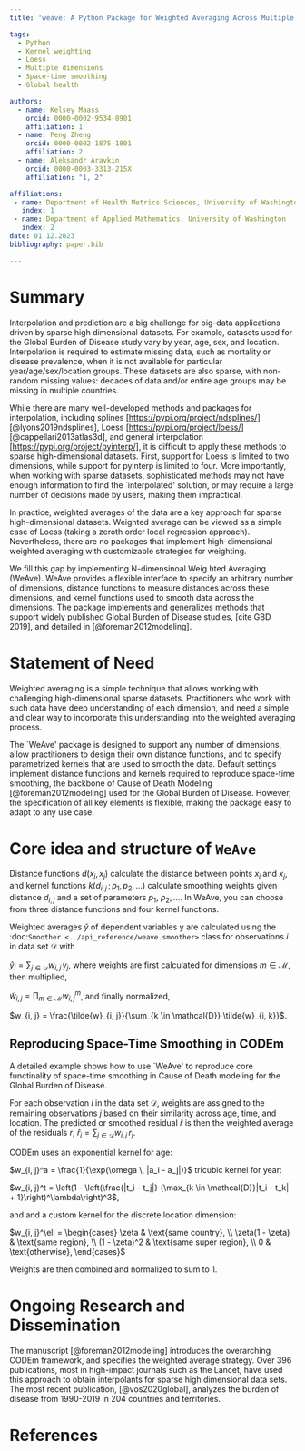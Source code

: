 ```yaml
---
title: 'weave: A Python Package for Weighted Averaging Across Multiple Dimensions'

tags:
  - Python
  - Kernel weighting
  - Loess
  - Multiple dimensions
  - Space-time smoothing 
  - Global health 

authors:
  - name: Kelsey Maass
    orcid: 0000-0002-9534-8901
    affiliation: 1
  - name: Peng Zheng
    orcid: 0000-0002-1875-1801
    affiliation: 2
  - name: Aleksandr Aravkin
    orcid: 0000-0003-3313-215X
    affiliation: "1, 2"

affiliations:
 - name: Department of Health Metrics Sciences, University of Washington
   index: 1
 - name: Department of Applied Mathematics, University of Washington
   index: 2
date: 01.12.2023
bibliography: paper.bib

---
```


# Summary

Interpolation and prediction are a big challenge for big-data applications driven by sparse high dimensional datasets. 
For example, datasets used for the Global Burden of Disease study vary by year, age, sex, and location. Interpolation 
is required to estimate missing data, such as mortality or disease prevalence, when it is not available 
for particular year/age/sex/location groups. These datasets are also sparse, with non-random missing values: 
decades of data and/or entire age groups may be missing in multiple countries.

While there are many well-developed methods and packages for interpolation, including splines [https://pypi.org/project/ndsplines/] [@lyons2019ndsplines],  Loess [https://pypi.org/project/loess/] [@cappellari2013atlas3d], and 
general interpolation [https://pypi.org/project/pyinterp/], it is difficult to apply these methods to sparse high-dimensional datasets. 
First, support for Loess is limited to two dimensions, while support for pyinterp is limited to four. More importantly, when working with sparse datasets, sophisticated methods may not have enough information to find the `interpolated' solution, 
or may require a large number of decisions made by users, making them impractical. 

In practice, weighted averages of the data are a key approach for sparse high-dimensional datasets. Weighted average can be viewed 
as a simple case of Loess (taking a zeroth order local regression approach). Nevertheless, there are no packages that implement 
high-dimensional weighted averaging with customizable strategies for weighting. 

We fill this gap by implementing N-dimensinoal Weig hted Averaging (WeAve). WeAve provides a flexible interface to specify an 
arbitrary number of dimensions, distance functions to measure distances across these dimensions, and kernel functions used to 
smooth data across the dimensions. The package implements and generalizes methods that support widely published 
Global Burden of Disease studies, [cite GBD 2019], and detailed in [@foreman2012modeling]. 


# Statement of Need

Weighted averaging is a simple technique that allows working with challenging high-dimensional sparse datasets. 
Practitioners who work with such data have deep understanding of each dimension, and need a simple and clear way
to incorporate this understanding into the weighted averaging process. 

The `WeAve' package is designed to support any number of dimensions, allow practitioners to design their own distance functions, 
and to specify parametrized kernels that are used to smooth the data. Default settings implement distance functions
and kernels required to reproduce space-time smoothing, the backbone of Cause of Death Modeling [@foreman2012modeling] 
used for the Global Burden of Disease. However, the specification of all key elements is flexible, making the package
easy to adapt to any use case.  


# Core idea and structure of `WeAve`

Distance functions $d(x_i, x_j)$ calculate the distance between points $x_i$ and $x_j$, and kernel functions $k(d_{i, j} \, ; p_1, p_2, \dots)$ calculate smoothing weights given distance $d_{i, j}$ and a set of parameters $p_1$, $p_2, \dots$. In WeAve, you can choose from three distance functions and four kernel functions.

Weighted averages $\hat{y}$ of dependent variables y are calculated using the :doc:`Smoother <../api_reference/weave.smoother>` class for observations $i$ in data set $\mathcal{D}$ with

$\hat{y}_i = \sum_{j \in \mathcal{D}} w_{i, j} \, y_j,$
where weights are first calculated for dimensions $m \in \mathcal{M}$, then multiplied,

$\tilde{w}_{i, j} = \prod_{m \in \mathcal{M}} w_{i, j}^m$,
and finally normalized,

$w_{i, j} = \frac{\tilde{w}_{i, j}}{\sum_{k \in \mathcal{D}}
\tilde{w}_{i, k}}$.

## Reproducing Space-Time Smoothing in CODEm

A detailed example shows how to use `WeAve' to reproduce core functinality of 
space-time smoothing in Cause of Death modeling for the Global Burden of Disease.  

For each observation $i$ in the data set $\mathcal{D}$, weights are assigned to the remaining observations $j$ based on their similarity across age, time, and location. The predicted or smoothed residual $\hat{r}$ is then the weighted average of the residuals $r$,
$\hat{r}_i = \sum_{j \in \mathcal{D}} w_{i, j} \, r_j$.

CODEm uses an exponential kernel for age:

$w_{i, j}^a = \frac{1}{\exp(\omega \, |a_i - a_j|)}$ tricubic kernel for year:

$w_{i, j}^t = \left(1 - \left(\frac{|t_i - t_j|}
{\max_{k \in \mathcal{D}}|t_i - t_k| + 1}\right)^\lambda\right)^3$,

and and a custom kernel for the discrete location dimension: 

$w_{i, j}^\ell = \begin{cases} \zeta & \text{same country}, \\
\zeta(1 - \zeta) & \text{same region}, \\ (1 - \zeta)^2 &
\text{same super region}, \\ 0 & \text{otherwise}, \end{cases}$

Weights are then combined and normalized to sum to $1$. 



# Ongoing Research and Dissemination

The manuscript [@foreman2012modeling] introduces the overarching CODEm framework, and 
specifies the weighted average strategy. Over 396 publications, most in high-impact journals such as the Lancet, have used this approach
to obtain interpolants for sparse high dimensional data sets. 
The most recent publication, [@vos2020global], analyzes the burden of disease from 1990-2019 in 204 countries and territories. 


# References
